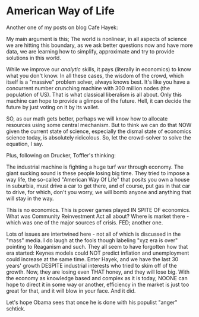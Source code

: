 # American Way of Life

Another one of my posts on blog Cafe Hayek:

My main argument is this; The world is nonlinear, in all aspects of science we are hitting this boundary, as we ask better questions now and have more data, we are learning how to simplify, approximate and try to provide solutions in this world.

While we improve our _analytic_ skills, it pays (literally in economics) to know what you don't know. In all these cases, the wisdom of the crowd, which itself is a "massive" problem solver, always knows best. It's like you have a concurrent number crunching machine with 300 million nodes (the population of US). That is what classical liberalism is all about. Only this machine can hope to provide a glimpse of the future. Hell, it can decide the future by just voting on it by its wallet.

SO, as our math gets better, perhaps we will know how to allocate resources using some central mechanism. But to think we can do that NOW given the current state of science, especially the dismal state of economics science today, is absolutely ridicolous. So, let the crowd-solver to solve the equation, I say.

Plus, following on Drucker, Toffler's thinking:

The industrial machine is fighting a huge turf war through economy. The giant sucking sound is these people losing big time. They tried to impose a way life, the so-called "American Way Of Life" that posits you own a house in suburbia, must drive a car to get there, and of course, put gas in that car to drive, for which, don't you worry, we will bomb anyone and anything that will stay in the way.

This is no economics. This is power games played IN SPITE OF economics. What was Community Reinvestment Act all about? Where is market there - which was one of the major sources of crisis. FED; another one.

Lots of issues are intertwined here - not all of which is discussed in the "mass" media. I do laugh at the fools though labeling "xyz era is over" pointing to Reaganism and such. They all seem to have forgotten how that era started: Keynes models could NOT predict inflation and unemployment could increase at the same time. Enter Hayek, and we have the last 30 years' growth DESPITE industrial interests who tried to skim off of the growth. Now, they are losing even THAT honey, and they will lose big. With the economy as knowledge based and complex as it is today, NOONE can hope to direct it in some way or another, efficiency in the market is just too great for that, and it will blow in your face. And it did.

Let's hope Obama sees that once he is done with his populist "anger" schtick.

